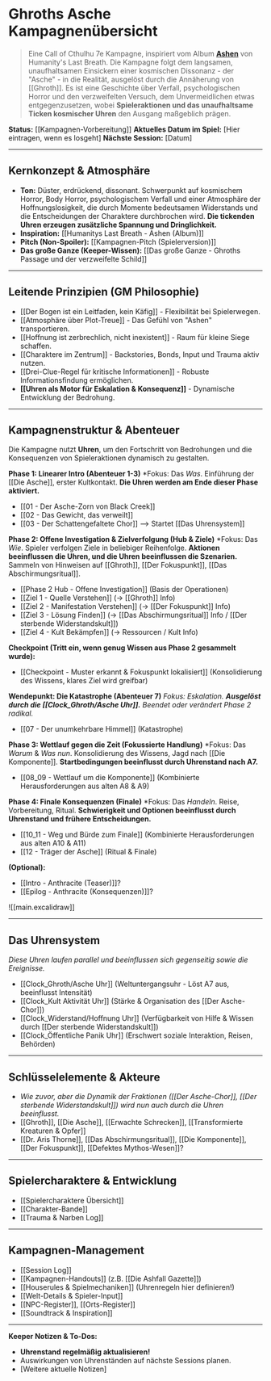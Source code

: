 # Ghroths Asche Kampagnenübersicht

> Eine Call of Cthulhu 7e Kampagne, inspiriert vom Album [**Ashen**](https://humanityslastbreathofficial.bandcamp.com/album/ashen) von Humanity's Last Breath. Die Kampagne folgt dem langsamen, unaufhaltsamen Einsickern einer kosmischen Dissonanz - der "Asche" - in die Realität, ausgelöst durch die Annäherung von [[Ghroth]]. Es ist eine Geschichte über Verfall, psychologischen Horror und den verzweifelten Versuch, dem Unvermeidlichen etwas entgegenzusetzen, wobei **Spieleraktionen und das unaufhaltsame Ticken kosmischer Uhren** den Ausgang maßgeblich prägen.

**Status:** [[Kampagnen-Vorbereitung]]
**Aktuelles Datum im Spiel:** [Hier eintragen, wenn es losgeht]
**Nächste Session:** [Datum]

---

## Kernkonzept & Atmosphäre

*   **Ton:** Düster, erdrückend, dissonant. Schwerpunkt auf kosmischem Horror, Body Horror, psychologischem Verfall und einer Atmosphäre der Hoffnungslosigkeit, die durch Momente bedeutsamen Widerstands und die Entscheidungen der Charaktere durchbrochen wird. **Die tickenden Uhren erzeugen zusätzliche Spannung und Dringlichkeit.**
*   **Inspiration:** [[Humanitys Last Breath - Ashen (Album)]]
*   **Pitch (Non-Spoiler):** [[Kampagnen-Pitch (Spielerversion)]]
*   **Das große Ganze (Keeper-Wissen):** [[Das große Ganze - Ghroths Passage und der verzweifelte Schild]]

---

## Leitende Prinzipien (GM Philosophie)

*   [[Der Bogen ist ein Leitfaden, kein Käfig]] - Flexibilität bei Spielerwegen.
*   [[Atmosphäre über Plot-Treue]] - Das Gefühl von "Ashen" transportieren.
*   [[Hoffnung ist zerbrechlich, nicht inexistent]] - Raum für kleine Siege schaffen.
*   [[Charaktere im Zentrum]] - Backstories, Bonds, Input und Trauma aktiv nutzen.
*   [[Drei-Clue-Regel für kritische Informationen]] - Robuste Informationsfindung ermöglichen.
*   **[[Uhren als Motor für Eskalation & Konsequenz]]** - Dynamische Entwicklung der Bedrohung.

---

## Kampagnenstruktur & Abenteuer

Die Kampagne nutzt **Uhren**, um den Fortschritt von Bedrohungen und die Konsequenzen von Spieleraktionen dynamisch zu gestalten.

**Phase 1: Linearer Intro (Abenteuer 1-3)**
*Fokus: Das *Was*. Einführung der [[Die Asche]], erster Kultkontakt. **Die Uhren werden am Ende dieser Phase aktiviert.**
*   [[01 - Der Asche-Zorn von Black Creek]]
*   [[02 - Das Gewicht, das verweilt]]
*   [[03 - Der Schattengefaltete Chor]] --> Startet [[Das Uhrensystem]]

**Phase 2: Offene Investigation & Zielverfolgung (Hub & Ziele)**
*Fokus: Das *Wie*. Spieler verfolgen Ziele in beliebiger Reihenfolge. **Aktionen beeinflussen die Uhren, und die Uhren beeinflussen die Szenarien.** Sammeln von Hinweisen auf [[Ghroth]], [[Der Fokuspunkt]], [[Das Abschirmungsritual]].

*   [[Phase 2 Hub - Offene Investigation]] (Basis der Operationen)
*   [[Ziel 1 - Quelle Verstehen]] (-> [[Ghroth]] Info)
*   [[Ziel 2 - Manifestation Verstehen]] (-> [[Der Fokuspunkt]] Info)
*   [[Ziel 3 - Lösung Finden]] (-> [[Das Abschirmungsritual]] Info / [[Der sterbende Widerstandskult]])
*   [[Ziel 4 - Kult Bekämpfen]] (-> Ressourcen / Kult Info)

**Checkpoint (Tritt ein, wenn genug Wissen aus Phase 2 gesammelt wurde):**
*   [[Checkpoint - Muster erkannt & Fokuspunkt lokalisiert]] (Konsolidierung des Wissens, klares Ziel wird greifbar)

**Wendepunkt: Die Katastrophe (Abenteuer 7)**
*Fokus: Eskalation. **Ausgelöst durch die [[Clock_Ghroth/Asche Uhr]].** Beendet oder verändert Phase 2 radikal.*
*   [[07 - Der unumkehrbare Himmel]] (Katastrophe)

**Phase 3: Wettlauf gegen die Zeit (Fokussierte Handlung)**
*Fokus: Das *Warum* & *Was nun*. Konsolidierung des Wissens, Jagd nach [[Die Komponente]]. **Startbedingungen beeinflusst durch Uhrenstand nach A7.**
*   [[08_09 - Wettlauf um die Komponente]] (Kombinierte Herausforderungen aus alten A8 & A9)

**Phase 4: Finale Konsequenzen (Finale)**
*Fokus: Das *Handeln*. Reise, Vorbereitung, Ritual. **Schwierigkeit und Optionen beeinflusst durch Uhrenstand und frühere Entscheidungen.**
*   [[10_11 - Weg und Bürde zum Finale]] (Kombinierte Herausforderungen aus alten A10 & A11)
*   [[12 - Träger der Asche]] (Ritual & Finale)

**(Optional):**
*   [[Intro - Anthracite (Teaser)]]?
*   [[Epilog - Anthracite (Konsequenzen)]]?

![[main.excalidraw]]

---

## Das Uhrensystem

*Diese Uhren laufen parallel und beeinflussen sich gegenseitig sowie die Ereignisse.*
*   [[Clock_Ghroth/Asche Uhr]] (Weltuntergangsuhr - Löst A7 aus, beeinflusst Intensität)
*   [[Clock_Kult Aktivität Uhr]] (Stärke & Organisation des [[Der Asche-Chor]])
*   [[Clock_Widerstand/Hoffnung Uhr]] (Verfügbarkeit von Hilfe & Wissen durch [[Der sterbende Widerstandskult]])
*   [[Clock_Öffentliche Panik Uhr]] (Erschwert soziale Interaktion, Reisen, Behörden)

---

## Schlüsselelemente & Akteure

*   *Wie zuvor, aber die Dynamik der Fraktionen ([[Der Asche-Chor]], [[Der sterbende Widerstandskult]]) wird nun auch durch die Uhren beeinflusst.*
*   [[Ghroth]], [[Die Asche]], [[Erwachte Schrecken]], [[Transformierte Kreaturen & Opfer]]
*   [[Dr. Aris Thorne]], [[Das Abschirmungsritual]], [[Die Komponente]], [[Der Fokuspunkt]], [[Defektes Mythos-Wesen]]?

---

## Spielercharaktere & Entwicklung

*   [[Spielercharaktere Übersicht]]
*   [[Charakter-Bande]]
*   [[Trauma & Narben Log]]

---

## Kampagnen-Management

*   [[Session Log]]
*   [[Kampagnen-Handouts]] (z.B. [[Die Ashfall Gazette]])
*   [[Houserules & Spielmechaniken]] (Uhrenregeln hier definieren!)
*   [[Welt-Details & Spieler-Input]]
*   [[NPC-Register]], [[Orts-Register]]
*   [[Soundtrack & Inspiration]]

---

**Keeper Notizen & To-Dos:**
*   **Uhrenstand regelmäßig aktualisieren!**
*   Auswirkungen von Uhrenständen auf nächste Sessions planen.
*   [Weitere aktuelle Notizen]

